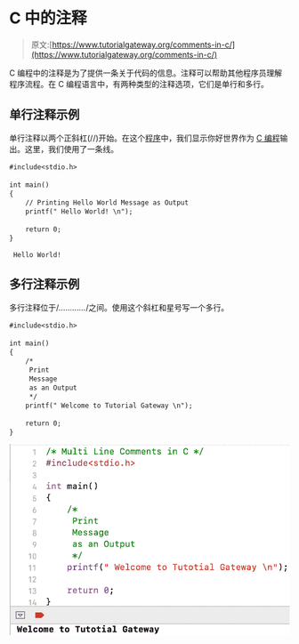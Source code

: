 # C 中的注释

> 原文:[https://www.tutorialgateway.org/comments-in-c/](https://www.tutorialgateway.org/comments-in-c/)

C 编程中的注释是为了提供一条关于代码的信息。注释可以帮助其他程序员理解程序流程。在 C 编程语言中，有两种类型的注释选项，它们是单行和多行。

## 单行注释示例

单行注释以两个正斜杠(//)开始。在这个[程序](https://www.tutorialgateway.org/c-programming-examples/)中，我们显示你好世界作为 [C 编程](https://www.tutorialgateway.org/c-programming/)输出。这里，我们使用了一条线。

```
#include<stdio.h>

int main()
{
    // Printing Hello World Message as Output
    printf(" Hello World! \n");

    return 0;
}
```

```
 Hello World! 
```

## 多行注释示例

多行注释位于/*…………*/之间。使用这个斜杠和星号写一个多行。

```
#include<stdio.h>

int main()
{
    /*
     Print
     Message
     as an Output
     */
    printf(" Welcome to Tutorial Gateway \n");

    return 0;
}
```

![Comments in C 2](img/07a1448cd873396e84f4c1093978d086.png)